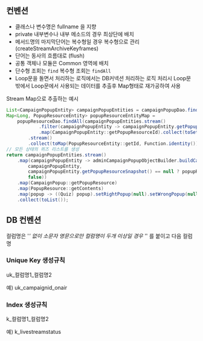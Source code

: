 ## 컨벤션

- 클래스나 변수명은 fullname 을 지향
- private 내부변수나 내부 메소드의 경우 최상단에 배치
- 메서드명의 마지막단어는 복수형일 경우 복수형으로 관리 (createStreamArchiveKeyframes)
- 단어는 동사의 흐름대로 (flush)
- 공통 객체나 모듈은 Common 영역에 배치
- 단수형 조회는 `find` 복수형 조회는 `findAll`
- Loop문을 돌면서 처리하는 로직에서는 DB커넥션 처리하는 로직 처리시 Loop문 밖에서 Loop문에서 사용되는 데이터를 추출후 Map형태로 재가공하여 사용

Stream Map으로 추출하는 예시

```java
List<CampaignPopupEntity> campaignPopupEntities = campaignPopupDao.findAllByCampaignIdAndPopupType(campaignId, PopupType.QUIZ);
Map<Long, PopupResourceEntity> popupResourceEntityMap =
    popupResourceDao.findAll(campaignPopupEntities.stream()
            .filter(campaignPopupEntity -> campaignPopupEntity.getPopupResourceSnapshot() == null)
            .map(CampaignPopupEntity::getPopupResourceId).collect(toSet()))
        .stream()
        .collect(toMap(PopupResourceEntity::getId, Function.identity()));
// 모든 상태의 퀴즈 리스트를 생성
return campaignPopupEntities.stream()
    .map(campaignPopupEntity -> adminCampaignPopupObjectBuilder.buildCampaignPopup(
        campaignPopupEntity,
        campaignPopupEntity.getPopupResourceSnapshot() == null ? popupResourceEntityMap.get(campaignPopupEntity.getPopupResourceId()) : campaignPopupEntity.getPopupResourceSnapshot(),
        false))
    .map(CampaignPopup::getPopupResource)
    .map(PopupResource::getContents)
    .map(popup -> ((Quiz) popup).setRightPopup(null).setWrongPopup(null).setWrongDisplayType(null))
    .collect(toList());
```

## DB 컨벤션

컬럼명은 '_' 없이 소문자 영문으로만
컬럼명이 두개 이상일 경우 '_' 를 붙이고 다음 컬럼명

### Unique Key 생성규칙

uk_컬럼명1_컬럼명2

예) uk_campaignid_onair

### Index 생성규칙

k_컬럼명1_컬럼명2

예)  k_livestreamstatus